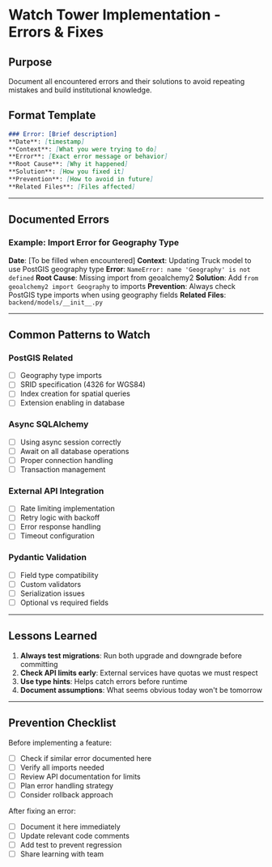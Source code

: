 # Watch Tower Implementation - Errors & Fixes

## Purpose
Document all encountered errors and their solutions to avoid repeating mistakes and build institutional knowledge.

## Format Template
```markdown
### Error: [Brief description]
**Date**: [timestamp]
**Context**: [What you were trying to do]
**Error**: [Exact error message or behavior]
**Root Cause**: [Why it happened]
**Solution**: [How you fixed it]
**Prevention**: [How to avoid in future]
**Related Files**: [Files affected]
```

---

## Documented Errors

<!-- Errors will be added here as encountered -->

### Example: Import Error for Geography Type
**Date**: [To be filled when encountered]
**Context**: Updating Truck model to use PostGIS geography type
**Error**: `NameError: name 'Geography' is not defined`
**Root Cause**: Missing import from geoalchemy2
**Solution**: Add `from geoalchemy2 import Geography` to imports
**Prevention**: Always check PostGIS type imports when using geography fields
**Related Files**: `backend/models/__init__.py`

---

## Common Patterns to Watch

### PostGIS Related
- [ ] Geography type imports
- [ ] SRID specification (4326 for WGS84)
- [ ] Index creation for spatial queries
- [ ] Extension enabling in database

### Async SQLAlchemy
- [ ] Using async session correctly
- [ ] Await on all database operations
- [ ] Proper connection handling
- [ ] Transaction management

### External API Integration
- [ ] Rate limiting implementation
- [ ] Retry logic with backoff
- [ ] Error response handling
- [ ] Timeout configuration

### Pydantic Validation
- [ ] Field type compatibility
- [ ] Custom validators
- [ ] Serialization issues
- [ ] Optional vs required fields

---

## Lessons Learned

<!-- Add key learnings here -->

1. **Always test migrations**: Run both upgrade and downgrade before committing
2. **Check API limits early**: External services have quotas we must respect
3. **Use type hints**: Helps catch errors before runtime
4. **Document assumptions**: What seems obvious today won't be tomorrow

---

## Prevention Checklist

Before implementing a feature:
- [ ] Check if similar error documented here
- [ ] Verify all imports needed
- [ ] Review API documentation for limits
- [ ] Plan error handling strategy
- [ ] Consider rollback approach

After fixing an error:
- [ ] Document it here immediately
- [ ] Update relevant code comments
- [ ] Add test to prevent regression
- [ ] Share learning with team 